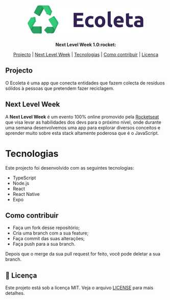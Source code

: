 <h1 align="center" >
	<img src="./.github/logo.svg" />
</h1>
<p align="center"><b>
Next Level Week 1.0:rocket:
</b></p>
<p align="center" ><a href="#projecto">Projecto</a> |
<a href="#next-level-week">Next Level Week</a> | <a href="#tecnologias">Tecnologias</a> | <a href="#como-contribuir">Como contribuir</a> | <a href="#memo-licença">Licença</a></p>

## Projecto
O Ecoleta é uma app que conecta entidades que fazem colecta de resíduos sólidos à pessoas que pretendem fazer reciclagem.

## Next Level Week
A **Next Level Week** é um evento 100% online promovido pela [Rocketseat](https://rocketseat.com.br) que visa levar as habilidades dos devs para o próximo nível, onde durante uma semana desenvolvemos uma app para explorar diversos conceitos e aprender muito sobre esta stack altamente poderosa que é o JavaScript.

# Tecnologias
Este projecto foi desenvolvido com as seguintes tecnologias:
* TypeScript
* Node.js
* React
* React Native
* Expo

## Como contribuir
* Faça um fork desse repositório;
* Cria uma branch com a sua feature;
* Faça commit das suas alterações;
* Faça push para a sua branch.

Depois que o merge da sua pull request for feito, você pode deletar a sua branch.

## :memo: Licença
Este projeto está sob a licença MIT. Veja o arquivo [LICENSE](LICENSE) para mais detalhes.
